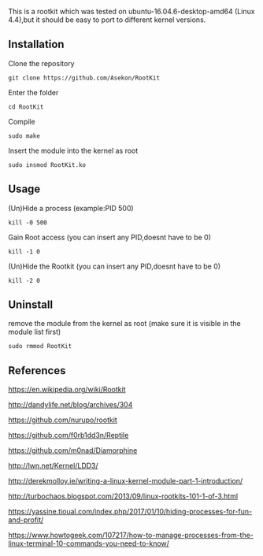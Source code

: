 This is a rootkit which was tested on ubuntu-16.04.6-desktop-amd64 (Linux 4.4),but it should be easy to port to different kernel versions.


Installation
--

Clone the repository
```
git clone https://github.com/Asekon/RootKit
```

Enter the folder
```
cd RootKit
```

Compile
```
sudo make
```

Insert the module into the kernel as root
```
sudo insmod RootKit.ko
```

Usage
--
(Un)Hide a process (example:PID 500)
```
kill -0 500
```

Gain Root access (you can insert any PID,doesnt have to be 0)
```
kill -1 0
```

(Un)Hide the Rootkit (you can insert any PID,doesnt have to be 0)
```
kill -2 0
```

Uninstall
--

remove the module from the kernel as root (make sure it is visible in the module list first)
```
sudo rmmod RootKit
```

References
--
https://en.wikipedia.org/wiki/Rootkit 

http://dandylife.net/blog/archives/304 

https://github.com/nurupo/rootkit 

https://github.com/f0rb1dd3n/Reptile 

https://github.com/m0nad/Diamorphine 

http://lwn.net/Kernel/LDD3/ 

http://derekmolloy.ie/writing-a-linux-kernel-module-part-1-introduction/ 

http://turbochaos.blogspot.com/2013/09/linux-rootkits-101-1-of-3.html 

https://yassine.tioual.com/index.php/2017/01/10/hiding-processes-for-fun-and-profit/ 

https://www.howtogeek.com/107217/how-to-manage-processes-from-the-linux-terminal-10-commands-you-need-to-know/ 
